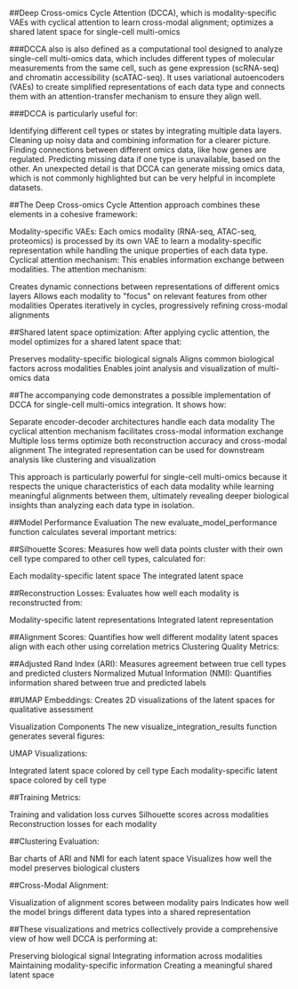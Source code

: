 ##Deep Cross-omics Cycle Attention (DCCA), which is modality-specific VAEs with cyclical attention to learn cross-modal alignment; optimizes a shared latent space for single-cell multi-omics

###DCCA also is also defined as a computational tool designed to analyze single-cell multi-omics data, which includes different types of molecular measurements from the same cell, such as gene expression (scRNA-seq) and chromatin accessibility (scATAC-seq). It uses variational autoencoders (VAEs) to create simplified representations of each data type and connects them with an attention-transfer mechanism to ensure they align well.

###DCCA is particularly useful for:

Identifying different cell types or states by integrating multiple data layers.
Cleaning up noisy data and combining information for a clearer picture.
Finding connections between different omics data, like how genes are regulated.
Predicting missing data if one type is unavailable, based on the other.
An unexpected detail is that DCCA can generate missing omics data, which is not commonly highlighted but can be very helpful in incomplete datasets.

##The Deep Cross-omics Cycle Attention approach combines these elements in a cohesive framework:

Modality-specific VAEs: Each omics modality (RNA-seq, ATAC-seq, proteomics) is processed by its own VAE to learn a modality-specific representation while handling the unique properties of each data type.
Cyclical attention mechanism: This enables information exchange between modalities. The attention mechanism:

Creates dynamic connections between representations of different omics layers
Allows each modality to "focus" on relevant features from other modalities
Operates iteratively in cycles, progressively refining cross-modal alignments

##Shared latent space optimization: After applying cyclic attention, the model optimizes for a shared latent space that:

Preserves modality-specific biological signals
Aligns common biological factors across modalities
Enables joint analysis and visualization of multi-omics data

##The accompanying code demonstrates a possible implementation of DCCA for single-cell multi-omics integration. It shows how:

Separate encoder-decoder architectures handle each data modality
The cyclical attention mechanism facilitates cross-modal information exchange
Multiple loss terms optimize both reconstruction accuracy and cross-modal alignment
The integrated representation can be used for downstream analysis like clustering and visualization

This approach is particularly powerful for single-cell multi-omics because it respects the unique characteristics of each data modality while learning meaningful alignments between them, ultimately revealing deeper biological insights than analyzing each data type in isolation.

##Model Performance Evaluation
The new evaluate_model_performance function calculates several important metrics:

##Silhouette Scores: Measures how well data points cluster with their own cell type compared to other cell types, calculated for:

Each modality-specific latent space
The integrated latent space


##Reconstruction Losses: Evaluates how well each modality is reconstructed from:

Modality-specific latent representations
Integrated latent representation


##Alignment Scores: Quantifies how well different modality latent spaces align with each other using correlation metrics
Clustering Quality Metrics:

##Adjusted Rand Index (ARI): Measures agreement between true cell types and predicted clusters
Normalized Mutual Information (NMI): Quantifies information shared between true and predicted labels


##UMAP Embeddings: Creates 2D visualizations of the latent spaces for qualitative assessment

Visualization Components
The new visualize_integration_results function generates several figures:

UMAP Visualizations:

Integrated latent space colored by cell type
Each modality-specific latent space colored by cell type


##Training Metrics:

Training and validation loss curves
Silhouette scores across modalities
Reconstruction losses for each modality


##Clustering Evaluation:

Bar charts of ARI and NMI for each latent space
Visualizes how well the model preserves biological clusters


##Cross-Modal Alignment:

Visualization of alignment scores between modality pairs
Indicates how well the model brings different data types into a shared representation



##These visualizations and metrics collectively provide a comprehensive view of how well DCCA is performing at:

Preserving biological signal
Integrating information across modalities
Maintaining modality-specific information
Creating a meaningful shared latent space



